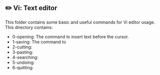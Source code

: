 ## :pencil2: Vi: Text editor

This folder contains some basic and useful commands for Vi editor usage. This directory contains:

 - 0-opening: The command to insert text before the cursor.
 - 1-saving: The command to 
 - 2-cutting:
 - 3-pasting:
 - 4-searching:
 - 5-undoing:
 - 6-quitting:

<!--stackedit_data:
eyJoaXN0b3J5IjpbLTEwNTEyOTU4ODYsMTA0MzE2MjU2Nl19
-->
